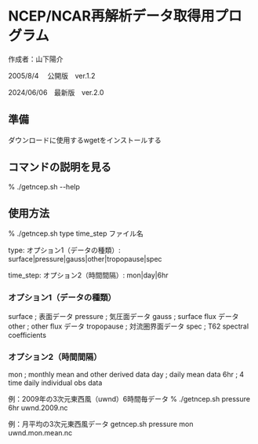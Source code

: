 # NCEP/NCAR再解析データ取得用プログラム

作成者：山下陽介

2005/8/4 　公開版　ver.1.2

2024/06/06　最新版　ver.2.0　

## 準備

ダウンロードに使用するwgetをインストールする

## コマンドの説明を見る
% ./getncep.sh --help

## 使用方法

% ./getncep.sh type time_step ファイル名

type: オプション1（データの種類）: surface|pressure|gauss|other|tropopause|spec

time_step: オプション2（時間間隔）: mon|day|6hr

### オプション1（データの種類）
surface ;  表面データ
pressure ; 気圧面データ
gauss ; surface flux データ
other ; other flux データ
tropopause ; 対流圏界面データ
spec ; T62 spectral coefficients

### オプション2（時間間隔）
mon ; monthly mean and other derived data
day ; daily mean data
6hr ; 4 time daily individual obs data

例：2009年の3次元東西風（uwnd）6時間毎データ
% ./getncep.sh pressure 6hr uwnd.2009.nc

例：月平均の3次元東西風データ
getncep.sh pressure mon uwnd.mon.mean.nc